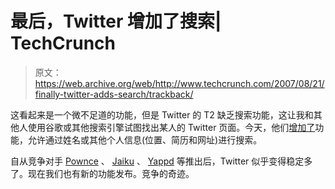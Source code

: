 # 最后，Twitter 增加了搜索| TechCrunch

> 原文：<https://web.archive.org/web/http://www.techcrunch.com/2007/08/21/finally-twitter-adds-search/trackback/>

这看起来是一个微不足道的功能，但是 Twitter 的 T2 缺乏搜索功能，这让我和其他人使用谷歌或其他搜索引擎试图找出某人的 Twitter 页面。今天，他们[增加了](https://web.archive.org/web/20150806051804/http://twitter.com/blog/2007/08/searching-twitter.html)功能，允许通过姓名或其他个人信息(位置、简历和网址)进行搜索。

自从竞争对手 [Pownce](https://web.archive.org/web/20150806051804/http://www.crunchbase.com/company/pownce) 、 [Jaiku](https://web.archive.org/web/20150806051804/http://www.crunchbase.com/company/jaiku) 、 [Yappd](https://web.archive.org/web/20150806051804/http://www.techcrunch.com/2007/08/13/yappd-launches-calls-itself-twitter-with-pictures/) 等推出后，Twitter 似乎变得稳定多了。现在我们也有新的功能发布。竞争的奇迹。